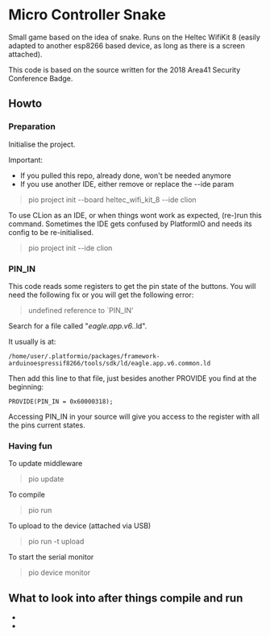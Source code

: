 # Micro Controller Snake
Small game based on the idea of snake. Runs on the Heltec WifiKit 8 (easily adapted to another esp8266 based device, as long as there is a screen attached).

This code is based on the source written for the 2018 Area41 Security Conference Badge.

## Howto
### Preparation
Initialise the project.

Important:
- If you pulled this repo, already done, won't be needed anymore
- If you use another IDE, either remove or replace the --ide param

> pio project init --board heltec_wifi_kit_8 --ide clion

To use CLion as an IDE, or when things wont work as expected, (re-)run this command. Sometimes the IDE gets confused by PlatformIO and needs its config to be re-initialised.

> pio project init --ide clion

### PIN_IN

This code reads some registers to get the pin state of the buttons. You will need the following fix or you will get the following error:

> undefined reference to `PIN_IN'

Search for a file called "*eagle.app.v6.*.ld".

It usually is at:

```
/home/user/.platformio/packages/framework-arduinoespressif8266/tools/sdk/ld/eagle.app.v6.common.ld
```

Then add this line to that file, just besides another PROVIDE you find at the beginning:

```
PROVIDE(PIN_IN = 0x60000318);
```

Accessing PIN_IN in your source will give you access to the register with all the pins current states.


### Having fun
To update middleware

> pio update

To compile

> pio run

To upload to the device (attached via USB)

> pio run -t upload

To start the serial monitor

> pio device monitor

## What to look into after things compile and run
- 
- 